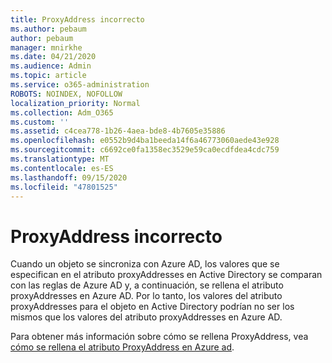 ```yaml
---
title: ProxyAddress incorrecto
ms.author: pebaum
author: pebaum
manager: mnirkhe
ms.date: 04/21/2020
ms.audience: Admin
ms.topic: article
ms.service: o365-administration
ROBOTS: NOINDEX, NOFOLLOW
localization_priority: Normal
ms.collection: Adm_O365
ms.custom: ''
ms.assetid: c4cea778-1b26-4aea-bde8-4b7605e35886
ms.openlocfilehash: e0552b9d4ba1beeda14f6a46773060aede43e928
ms.sourcegitcommit: c6692ce0fa1358ec3529e59ca0ecdfdea4cdc759
ms.translationtype: MT
ms.contentlocale: es-ES
ms.lasthandoff: 09/15/2020
ms.locfileid: "47801525"
---
```

# <a name="proxyaddress-incorrect"></a>ProxyAddress incorrecto

Cuando un objeto se sincroniza con Azure AD, los valores que se especifican en el atributo proxyAddresses en Active Directory se comparan con las reglas de Azure AD y, a continuación, se rellena el atributo proxyAddresses en Azure AD. Por lo tanto, los valores del atributo proxyAddresses para el objeto en Active Directory podrían no ser los mismos que los valores del atributo proxyAddresses en Azure AD.
  
Para obtener más información sobre cómo se rellena ProxyAddress, vea [cómo se rellena el atributo ProxyAddress en Azure ad](https://support.microsoft.com/help/3190357/how-the-proxyaddresses-attribute-is-populated-in-azure-ad).
  

